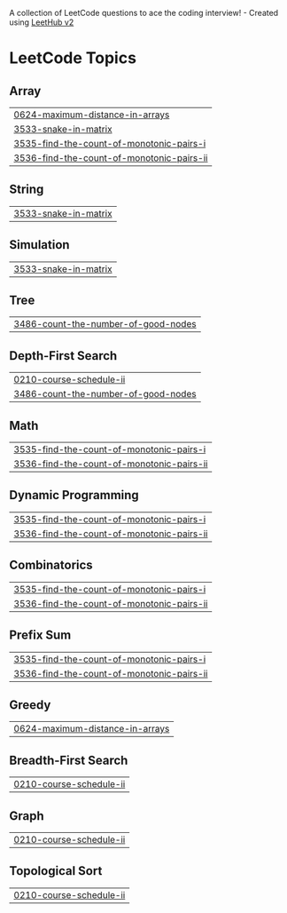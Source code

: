 A collection of LeetCode questions to ace the coding interview! - Created using [LeetHub v2](https://github.com/arunbhardwaj/LeetHub-2.0)
<!---LeetCode Topics Start-->
# LeetCode Topics
## Array
|  |
| ------- |
| [0624-maximum-distance-in-arrays](https://github.com/33Arsenic75/leetcode/tree/master/0624-maximum-distance-in-arrays) |
| [3533-snake-in-matrix](https://github.com/33Arsenic75/leetcode/tree/master/3533-snake-in-matrix) |
| [3535-find-the-count-of-monotonic-pairs-i](https://github.com/33Arsenic75/leetcode/tree/master/3535-find-the-count-of-monotonic-pairs-i) |
| [3536-find-the-count-of-monotonic-pairs-ii](https://github.com/33Arsenic75/leetcode/tree/master/3536-find-the-count-of-monotonic-pairs-ii) |
## String
|  |
| ------- |
| [3533-snake-in-matrix](https://github.com/33Arsenic75/leetcode/tree/master/3533-snake-in-matrix) |
## Simulation
|  |
| ------- |
| [3533-snake-in-matrix](https://github.com/33Arsenic75/leetcode/tree/master/3533-snake-in-matrix) |
## Tree
|  |
| ------- |
| [3486-count-the-number-of-good-nodes](https://github.com/33Arsenic75/leetcode/tree/master/3486-count-the-number-of-good-nodes) |
## Depth-First Search
|  |
| ------- |
| [0210-course-schedule-ii](https://github.com/33Arsenic75/leetcode/tree/master/0210-course-schedule-ii) |
| [3486-count-the-number-of-good-nodes](https://github.com/33Arsenic75/leetcode/tree/master/3486-count-the-number-of-good-nodes) |
## Math
|  |
| ------- |
| [3535-find-the-count-of-monotonic-pairs-i](https://github.com/33Arsenic75/leetcode/tree/master/3535-find-the-count-of-monotonic-pairs-i) |
| [3536-find-the-count-of-monotonic-pairs-ii](https://github.com/33Arsenic75/leetcode/tree/master/3536-find-the-count-of-monotonic-pairs-ii) |
## Dynamic Programming
|  |
| ------- |
| [3535-find-the-count-of-monotonic-pairs-i](https://github.com/33Arsenic75/leetcode/tree/master/3535-find-the-count-of-monotonic-pairs-i) |
| [3536-find-the-count-of-monotonic-pairs-ii](https://github.com/33Arsenic75/leetcode/tree/master/3536-find-the-count-of-monotonic-pairs-ii) |
## Combinatorics
|  |
| ------- |
| [3535-find-the-count-of-monotonic-pairs-i](https://github.com/33Arsenic75/leetcode/tree/master/3535-find-the-count-of-monotonic-pairs-i) |
| [3536-find-the-count-of-monotonic-pairs-ii](https://github.com/33Arsenic75/leetcode/tree/master/3536-find-the-count-of-monotonic-pairs-ii) |
## Prefix Sum
|  |
| ------- |
| [3535-find-the-count-of-monotonic-pairs-i](https://github.com/33Arsenic75/leetcode/tree/master/3535-find-the-count-of-monotonic-pairs-i) |
| [3536-find-the-count-of-monotonic-pairs-ii](https://github.com/33Arsenic75/leetcode/tree/master/3536-find-the-count-of-monotonic-pairs-ii) |
## Greedy
|  |
| ------- |
| [0624-maximum-distance-in-arrays](https://github.com/33Arsenic75/leetcode/tree/master/0624-maximum-distance-in-arrays) |
## Breadth-First Search
|  |
| ------- |
| [0210-course-schedule-ii](https://github.com/33Arsenic75/leetcode/tree/master/0210-course-schedule-ii) |
## Graph
|  |
| ------- |
| [0210-course-schedule-ii](https://github.com/33Arsenic75/leetcode/tree/master/0210-course-schedule-ii) |
## Topological Sort
|  |
| ------- |
| [0210-course-schedule-ii](https://github.com/33Arsenic75/leetcode/tree/master/0210-course-schedule-ii) |
<!---LeetCode Topics End-->